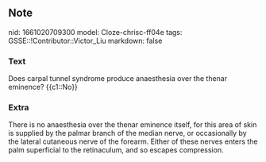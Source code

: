 ## Note
nid: 1661020709300
model: Cloze-chrisc-ff04e
tags: GSSE::!Contributor::Victor_Liu
markdown: false

### Text
Does carpal tunnel syndrome produce anaesthesia over the thenar eminence? {{c1::No}}

### Extra
There is no anaesthesia over the thenar eminence itself, for this area of skin is supplied by the palmar branch of the median nerve, or occasionally by the lateral cutaneous nerve of the forearm. Either of these nerves enters the palm superficial to the retinaculum, and so escapes compression.
